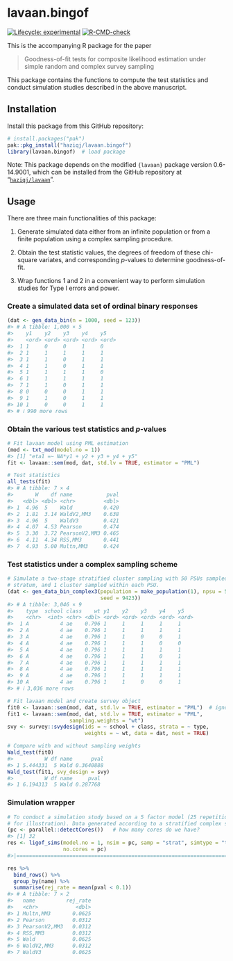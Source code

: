 
<!-- README.md is generated from README.Rmd. Please edit that file -->

# lavaan.bingof

<!-- badges: start -->

[![Lifecycle:
experimental](https://img.shields.io/badge/lifecycle-experimental-orange.svg)](https://lifecycle.r-lib.org/articles/stages.html#experimental)
[![R-CMD-check](https://github.com/haziqj/lavaan.bingof/actions/workflows/R-CMD-check.yaml/badge.svg)](https://github.com/haziqj/lavaan.bingof/actions/workflows/R-CMD-check.yaml)
<!-- badges: end -->

This is the accompanying R package for the paper

> Goodness-of-fit tests for composite likelihood estimation under simple
> random and complex survey sampling

This package contains the functions to compute the test statistics and
conduct simulation studies described in the above manuscript.

## Installation

Install this package from this GitHub repository:

``` r
# install.packages("pak") 
pak::pkg_install("haziqj/lavaan.bingof")
library(lavaan.bingof)  # load package
```

Note: This package depends on the modified `{lavaan}` package version
0.6-14.9001, which can be installed from the GitHub repository at
“[`haziqj/lavaan`](https://github.com/haziqj/lavaan)”.

## Usage

There are three main functionalities of this package:

1.  Generate simulated data either from an infinite population or from a
    finite population using a complex sampling procedure.

2.  Obtain the test statistic values, the degrees of freedom of these
    chi-square variates, and corresponding $p$-values to determine
    goodness-of-fit.

3.  Wrap functions 1 and 2 in a convenient way to perform simulation
    studies for Type I errors and power.

### Create a simulated data set of ordinal binary responses

``` r
(dat <- gen_data_bin(n = 1000, seed = 123))
#> # A tibble: 1,000 × 5
#>    y1    y2    y3    y4    y5   
#>    <ord> <ord> <ord> <ord> <ord>
#>  1 1     0     0     1     0    
#>  2 1     1     1     1     1    
#>  3 1     1     0     1     1    
#>  4 1     1     0     1     1    
#>  5 1     1     1     1     0    
#>  6 1     1     1     1     1    
#>  7 1     1     0     1     1    
#>  8 0     0     0     1     1    
#>  9 1     1     0     1     1    
#> 10 1     0     0     1     1    
#> # ℹ 990 more rows
```

### Obtain the various test statistics and $p$-values

``` r
# Fit lavaan model using PML estimation
(mod <- txt_mod(model.no = 1))
#> [1] "eta1 =~ NA*y1 + y2 + y3 + y4 + y5"
fit <- lavaan::sem(mod, dat, std.lv = TRUE, estimator = "PML")

# Test statistics
all_tests(fit)
#> # A tibble: 7 × 4
#>       W    df name           pval
#>   <dbl> <dbl> <chr>         <dbl>
#> 1  4.96  5    Wald          0.420
#> 2  1.81  3.14 WaldV2,MM3    0.638
#> 3  4.96  5    WaldV3        0.421
#> 4  4.07  4.53 Pearson       0.474
#> 5  3.30  3.72 PearsonV2,MM3 0.465
#> 6  4.11  4.34 RSS,MM3       0.441
#> 7  4.93  5.00 Multn,MM3     0.424
```

### Test statistics under a complex sampling scheme

``` r
# Simulate a two-stage stratified cluster sampling with 50 PSUs sampled per
# stratum, and 1 cluster sampled within each PSU.
(dat <- gen_data_bin_complex3(population = make_population(1), npsu = 50, 
                              seed = 9423))
#> # A tibble: 3,046 × 9
#>    type  school class    wt y1    y2    y3    y4    y5   
#>    <chr>  <int> <chr> <dbl> <ord> <ord> <ord> <ord> <ord>
#>  1 A          4 ae    0.796 1     1     1     1     1    
#>  2 A          4 ae    0.796 1     1     1     1     1    
#>  3 A          4 ae    0.796 1     1     0     0     1    
#>  4 A          4 ae    0.796 1     1     1     0     0    
#>  5 A          4 ae    0.796 1     1     1     1     1    
#>  6 A          4 ae    0.796 1     1     1     0     1    
#>  7 A          4 ae    0.796 1     1     1     1     1    
#>  8 A          4 ae    0.796 1     1     1     1     1    
#>  9 A          4 ae    0.796 1     1     1     1     1    
#> 10 A          4 ae    0.796 1     1     0     0     1    
#> # ℹ 3,036 more rows

# Fit lavaan model and create survey object
fit0 <- lavaan::sem(mod, dat, std.lv = TRUE, estimator = "PML")  # ignore wt
fit1 <- lavaan::sem(mod, dat, std.lv = TRUE, estimator = "PML",
                    sampling.weights = "wt")
svy <- survey::svydesign(ids = ~ school + class, strata = ~ type,
                         weights = ~ wt, data = dat, nest = TRUE)

# Compare with and without sampling weights
Wald_test(fit0)
#>          W df name      pval
#> 1 5.444331  5 Wald 0.3640888
Wald_test(fit1, svy_design = svy)
#>          W df name     pval
#> 1 6.194313  5 Wald 0.287768
```

### Simulation wrapper

``` r
# To conduct a simulation study based on a 5 factor model (25 repetitions only
# for illustration). Data generated according to a stratified complex sample.
(pc <- parallel::detectCores())   # how many cores do we have?
#> [1] 32
res <- ligof_sims(model.no = 1, nsim = pc, samp = "strat", simtype = "type1",
                  no.cores = pc)
#>|======================================================================| 100%
```

``` r
res %>%
  bind_rows() %>%
  group_by(name) %>%
  summarise(rej_rate = mean(pval < 0.1))
#> # A tibble: 7 × 2
#>   name          rej_rate
#>   <chr>            <dbl>
#> 1 Multn,MM3       0.0625
#> 2 Pearson         0.0312
#> 3 PearsonV2,MM3   0.0312
#> 4 RSS,MM3         0.0312
#> 5 Wald            0.0625
#> 6 WaldV2,MM3      0.0312
#> 7 WaldV3          0.0625
```
